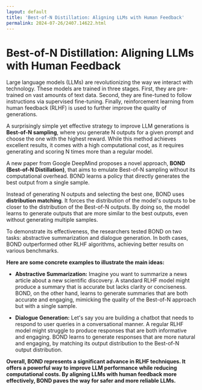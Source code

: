 ```yaml
---
layout: default
title: 'Best-of-N Distillation: Aligning LLMs with Human Feedback'
permalink: 2024-07-26/2407.14622.html
---
```

# Best-of-N Distillation: Aligning LLMs with Human Feedback 

Large language models (LLMs) are revolutionizing the way we interact with technology. These models are trained in three stages. First, they are pre-trained on vast amounts of text data. Second, they are fine-tuned to follow instructions via supervised fine-tuning. Finally, reinforcement learning from human feedback (RLHF) is used to further improve the quality of generations. 

A surprisingly simple yet effective strategy to improve LLM generations is **Best-of-N sampling**, where you generate N outputs for a given prompt and choose the one with the highest reward. While this method achieves excellent results, it comes with a high computational cost, as it requires generating and scoring N times more than a regular model. 

A new paper from Google DeepMind proposes a novel approach, **BOND (Best-of-N Distillation)**, that aims to emulate Best-of-N sampling without its computational overhead. BOND learns a policy that directly generates the best output from a single sample.

Instead of generating N outputs and selecting the best one, BOND uses **distribution matching**. It forces the distribution of the model's outputs to be closer to the distribution of the Best-of-N outputs. By doing so, the model learns to generate outputs that are more similar to the best outputs, even without generating multiple samples.

To demonstrate its effectiveness, the researchers tested BOND on two tasks: abstractive summarization and dialogue generation. In both cases, BOND outperformed other RLHF algorithms, achieving better results on various benchmarks.

**Here are some concrete examples to illustrate the main ideas:**

- **Abstractive Summarization:** Imagine you want to summarize a news article about a new scientific discovery. A standard RLHF model might produce a summary that is accurate but lacks clarity or conciseness. BOND, on the other hand, learns to generate summaries that are both accurate and engaging, mimicking the quality of the Best-of-N approach but with a single sample.

- **Dialogue Generation:** Let's say you are building a chatbot that needs to respond to user queries in a conversational manner. A regular RLHF model might struggle to produce responses that are both informative and engaging. BOND learns to generate responses that are more natural and engaging, by matching its output distribution to the Best-of-N output distribution.

**Overall, BOND represents a significant advance in RLHF techniques. It offers a powerful way to improve LLM performance while reducing computational costs. By aligning LLMs with human feedback more effectively, BOND paves the way for safer and more reliable LLMs.**

